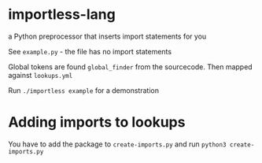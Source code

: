 # importless-lang

a Python preprocessor that inserts import statements for you

See `example.py` - the file has no import statements

Global tokens are found `global_finder` from the sourcecode. Then mapped against `lookups.yml`

Run `./importless example` for a demonstration

# Adding imports to lookups

You have to add the package to `create-imports.py` and run `python3 create-imports.py` 
